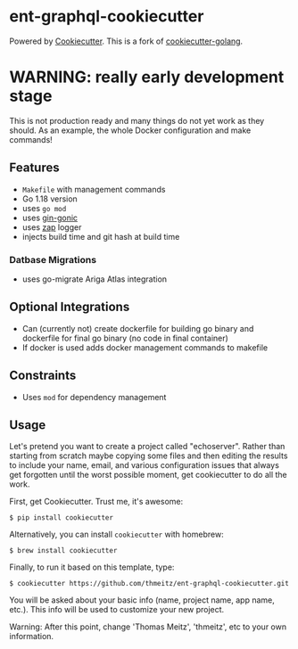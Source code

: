 # ent-graphql-cookiecutter

Powered by [Cookiecutter](https://github.com/audreyr/cookiecutter). This is a fork of [cookiecutter-golang](https://github.com/lacion/cookiecutter-golang).

# WARNING: really early development stage

This is not production ready and many things do not yet work as they should. As an example, the whole Docker configuration and make commands!

## Features

- `Makefile` with management commands
- Go 1.18 version
- uses `go mod`
- uses [gin-gonic](https://github.com/gin-gonic/gin)
- uses [zap](https://github.com/uber-go/zap) logger
- injects build time and git hash at build time

### Datbase Migrations
- uses go-migrate Ariga Atlas integration

## Optional Integrations

- Can (currently not) create dockerfile for building go binary and dockerfile for final go binary (no code in final container)
- If docker is used adds docker management commands to makefile

## Constraints

- Uses `mod` for dependency management

## Usage

Let's pretend you want to create a project called "echoserver". Rather than starting from scratch maybe copying 
some files and then editing the results to include your name, email, and various configuration issues that always 
get forgotten until the worst possible moment, get cookiecutter to do all the work.

First, get Cookiecutter. Trust me, it's awesome:
```console
$ pip install cookiecutter
```

Alternatively, you can install `cookiecutter` with homebrew:
```console
$ brew install cookiecutter
```

Finally, to run it based on this template, type:
```console
$ cookiecutter https://github.com/thmeitz/ent-graphql-cookiecutter.git
```

You will be asked about your basic info (name, project name, app name, etc.). This info will be used to customize your new project.

Warning: After this point, change 'Thomas Meitz', 'thmeitz', etc to your own information.

